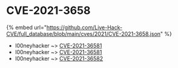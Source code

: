 # CVE-2021-3658
{% embed url="https://github.com/Live-Hack-CVE/full_database/blob/main/cves/2021/CVE-2021-3658.json" %}

* l00neyhacker ~> [CVE-2021-36581](https://www.alice-snow.ru/2021/database/cve-2021-3658/cve-2021-36581-l00neyhacker)
* l00neyhacker ~> [CVE-2021-36581](https://www.alice-snow.ru/2021/database/cve-2021-3658/cve-2021-36581-l00neyhacker)
* l00neyhacker ~> [CVE-2021-36582](https://www.alice-snow.ru/2021/database/cve-2021-3658/cve-2021-36582-l00neyhacker)
